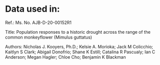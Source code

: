 # Data used in:
Ref.:  Ms. No. AJB-D-20-00152R1

Title: Population responses to a historic drought across the range of the common monkeyflower (Mimulus guttatus)

Authors: Nicholas J. Kooyers, Ph.D.; Kelsie A. Morioka; Jack M Colicchio; Kaitlyn S Clark; Abigail Donofrio; Shane K Estill; Catalina R Pascualy; Ian C Anderson; Megan Hagler; Chloe Cho; Benjamin K Blackman
